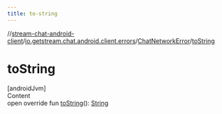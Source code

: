 ```yaml
---
title: to-string
---
```

//[stream-chat-android-client](../../../index.md)/[io.getstream.chat.android.client.errors](../index.md)/[ChatNetworkError](index.md)/[toString](toString.md)



# toString  
[androidJvm]  
Content  
open override fun [toString](toString.md)(): [String](https://kotlinlang.org/api/latest/jvm/stdlib/kotlin/-string/index.html)  



